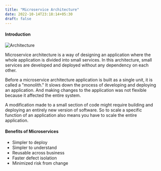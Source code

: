 ```yaml
---
title: "Microservice Architecture"
date: 2022-10-14T23:18:14+05:30
draft: false
---
```


#### Introduction

![Architecture](/hugo_site/images/architecture.png)

Microservice architecture is a way of designing an application where the whole application is divided into small services. In this architecture, small services are developed and deployed without any dependency on each other.

Before a microservice architecture application is built as a single unit, it is called a "monolith." It slows down the process of developing and deploying an application. And making changes to the application was not flexible because it affected the entire system.

A modification made to a small section of code might require building and deploying an entirely new version of software. So to scale a specific function of an application also means you have to scale the entire application.


#### Benefits of Microservices

  - Simpler to deploy
  - Simpler to understand
  - Reusable across business
  - Faster defect isolation
  - Minimized risk from change